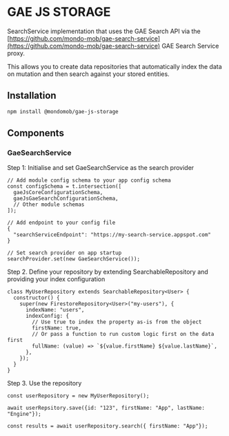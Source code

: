 # GAE JS STORAGE

SearchService implementation that uses the GAE Search API via the
[https://github.com/mondo-mob/gae-search-service](https://github.com/mondo-mob/gae-search-service) GAE Search Service proxy.

This allows you to create data repositories that automatically index the data on mutation
and then search against your stored entities.

## Installation

```sh
npm install @mondomob/gae-js-storage
```

## Components

### GaeSearchService

Step 1: Initialise and set GaeSearchService as the search provider 
```
// Add module config schema to your app config schema
const configSchema = t.intersection([
  gaeJsCoreConfigurationSchema,
  gaeJsGaeSearchConfigurationSchema,
  // Other module schemas
]);

// Add endpoint to your config file
{
  "searchServiceEndpoint": "https://my-search-service.appspot.com"
}

// Set search provider on app startup
searchProvider.set(new GaeSearchService());
```

Step 2. Define your repository by extending SearchableRepository and providing your index configuration

```
class MyUserRepository extends SearchableRepository<User> {
  constructor() {
    super(new FirestoreRepository<User>("my-users"), {
      indexName: "users",
      indexConfig: {
        // Use true to index the property as-is from the object
        firstName: true,
        // Or pass a function to run custom logic first on the data first
        fullName: (value) => `${value.firstName} ${value.lastName}`,
      },
    });
  }
}
```

Step 3. Use the repository

```
const userRepository = new MyUserRepository();

await userRepsitory.save({id: "123", firstName: "App", lastName: "Engine"});

const results = await userRepository.search({ firstName: "App"});
```
